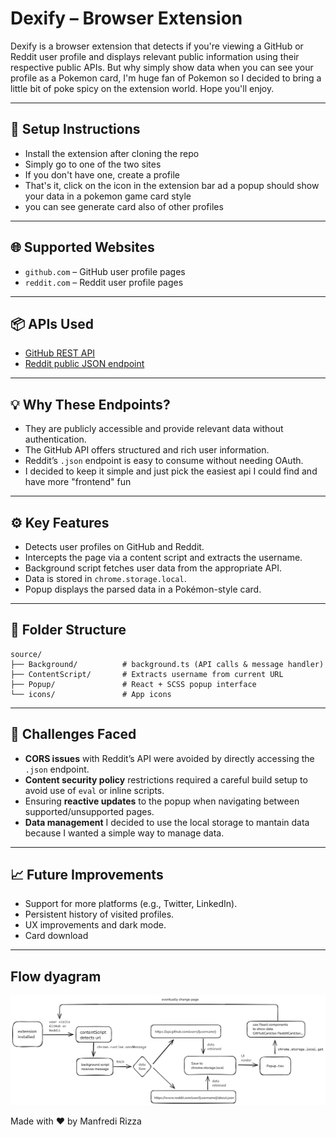 # Dexify – Browser Extension

Dexify is a browser extension that detects if you're viewing a GitHub or Reddit user profile and displays relevant public information using their respective public APIs. But why simply show data when you can see your profile as a Pokemon card, I'm huge fan of Pokemon so I decided to bring a little bit of poke spicy on the extension world. Hope you'll enjoy.

---

## 🔧 Setup Instructions

- Install the extension after cloning the repo
- Simply go to one of the two sites
- If you don't have one, create a profile
- That's it, click on the icon in the extension bar ad a popup should show your data in a pokemon game card style
- you can see generate card also of other profiles

---

## 🌐 Supported Websites

- `github.com` – GitHub user profile pages
- `reddit.com` – Reddit user profile pages

---

## 📦 APIs Used

- [GitHub REST API](https://api.github.com/users/{username})
- [Reddit public JSON endpoint](https://www.reddit.com/user/{username}/about.json)

---

## 💡 Why These Endpoints?

- They are publicly accessible and provide relevant data without authentication.
- The GitHub API offers structured and rich user information.
- Reddit’s `.json` endpoint is easy to consume without needing OAuth.
- I decided to keep it simple and just pick the easiest api I could find and have more "frontend" fun

---

## ⚙️ Key Features

- Detects user profiles on GitHub and Reddit.
- Intercepts the page via a content script and extracts the username.
- Background script fetches user data from the appropriate API.
- Data is stored in `chrome.storage.local`.
- Popup displays the parsed data in a Pokémon-style card.

---

## 🧱 Folder Structure

```
source/
├── Background/          # background.ts (API calls & message handler)
├── ContentScript/       # Extracts username from current URL
├── Popup/               # React + SCSS popup interface
└── icons/               # App icons
```

---

## 🚧 Challenges Faced

- **CORS issues** with Reddit’s API were avoided by directly accessing the `.json` endpoint.
- **Content security policy** restrictions required a careful build setup to avoid use of `eval` or inline scripts.
- Ensuring **reactive updates** to the popup when navigating between supported/unsupported pages.
- **Data management** I decided to use the local storage to mantain data because I wanted a simple way to manage data.

---

## 📈 Future Improvements

- Support for more platforms (e.g., Twitter, LinkedIn).
- Persistent history of visited profiles.
- UX improvements and dark mode.
- Card download

---

## Flow dyagram

![Technical Diagram](flow_diagram.png)

Made with ❤️ by Manfredi Rizza
